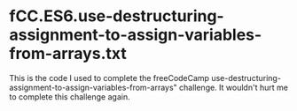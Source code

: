 # fCC.ES6.use-destructuring-assignment-to-assign-variables-from-arrays.txt
This is the code I used to complete the freeCodeCamp use-destructuring-assignment-to-assign-variables-from-arrays" challenge.  It wouldn't hurt me to complete this challenge again.
